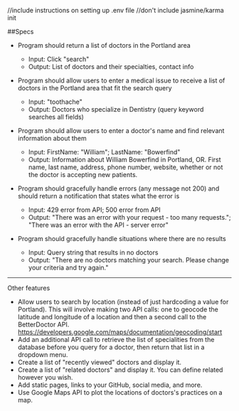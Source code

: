 //include instructions on setting up .env file
//don't include jasmine/karma init

##Specs
* Program should return a list of doctors in the Portland area
  * Input: Click "search"
  * Output: List of doctors and their specialties, contact info

* Program should allow users to enter a medical issue to receive a list of doctors in the Portland area that fit the search query
  * Input: "toothache"
  * Output: Doctors who specialize in Dentistry (query keyword searches all fields)

* Program should allow users to enter a doctor's name and find relevant information about them
  * Input: FirstName: "William"; LastName: "Bowerfind"
  * Output: Information about William Bowerfind in Portland, OR. First name, last name, address, phone number, website, whether or not the doctor is accepting new patients.

* Program should gracefully handle errors (any message not 200) and should return a notification that states what the error is
  * Input: 429 error from API; 500 error from API
  * Output: "There was an error with your request - too many requests."; "There was an error with the API - server error"

* Program should gracefully handle situations where there are no results
  * Input: Query string that results in no doctors
  * Output: "There are no doctors matching your search. Please change your criteria and try again."

---
Other features
* Allow users to search by location (instead of just hardcoding a value for Portland). This will involve making two API calls: one to geocode the latitude and longitude of a location and then a second call to the BetterDoctor API. https://developers.google.com/maps/documentation/geocoding/start
* Add an additional API call to retrieve the list of specialities from the database before you query for a doctor, then return that list in a dropdown menu.
* Create a list of "recently viewed" doctors and display it.
* Create a list of "related doctors" and display it. You can define related however you wish.
* Add static pages, links to your GitHub, social media, and more.
* Use Google Maps API to plot the locations of doctors's practices on a map.
